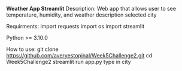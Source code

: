 **Weather App Streamlit**
Description:
Web app that allows user to see temperature, humidity, and weather description selected city

Requirments:
import requests
import os
import streamlit

Python >= 3.10.0

How to use:
git clone https://github.com/averyestopinal/Week5Challenge2.git
cd Week5Challenge2
streamlit run app.py
type in city


